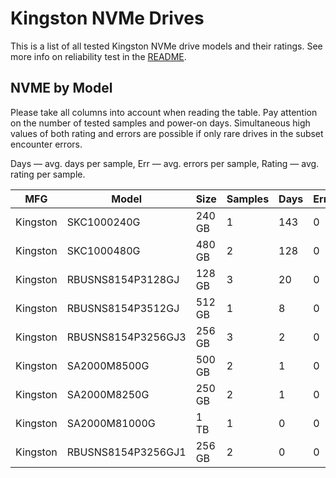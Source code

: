 Kingston NVMe Drives
====================

This is a list of all tested Kingston NVMe drive models and their ratings. See more
info on reliability test in the [README](https://github.com/linuxhw/SMART).

NVME by Model
------------

Please take all columns into account when reading the table. Pay attention on the
number of tested samples and power-on days. Simultaneous high values of both rating
and errors are possible if only rare drives in the subset encounter errors.

Days   — avg. days per sample,
Err    — avg. errors per sample,
Rating — avg. rating per sample.

| MFG       | Model              | Size   | Samples | Days  | Err   | Rating |
|-----------|--------------------|--------|---------|-------|-------|--------|
| Kingston  | SKC1000240G        | 240 GB | 1       | 143   | 0     | 0.39   |
| Kingston  | SKC1000480G        | 480 GB | 2       | 128   | 0     | 0.35   |
| Kingston  | RBUSNS8154P3128GJ  | 128 GB | 3       | 20    | 0     | 0.06   |
| Kingston  | RBUSNS8154P3512GJ  | 512 GB | 1       | 8     | 0     | 0.02   |
| Kingston  | RBUSNS8154P3256GJ3 | 256 GB | 3       | 2     | 0     | 0.01   |
| Kingston  | SA2000M8500G       | 500 GB | 2       | 1     | 0     | 0.00   |
| Kingston  | SA2000M8250G       | 250 GB | 2       | 1     | 0     | 0.00   |
| Kingston  | SA2000M81000G      | 1 TB   | 1       | 0     | 0     | 0.00   |
| Kingston  | RBUSNS8154P3256GJ1 | 256 GB | 2       | 0     | 0     | 0.00   |
